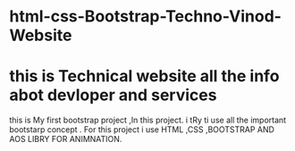 # html-css-Bootstrap-Techno-Vinod-Website
# this is Technical website all the info abot devloper and services
this is My first bootstrap project ,In this project. i tRy ti use all the important bootstarp concept .
For this project i use HTML ,CSS ,BOOTSTRAP AND AOS LIBRY FOR ANIMNATION.
